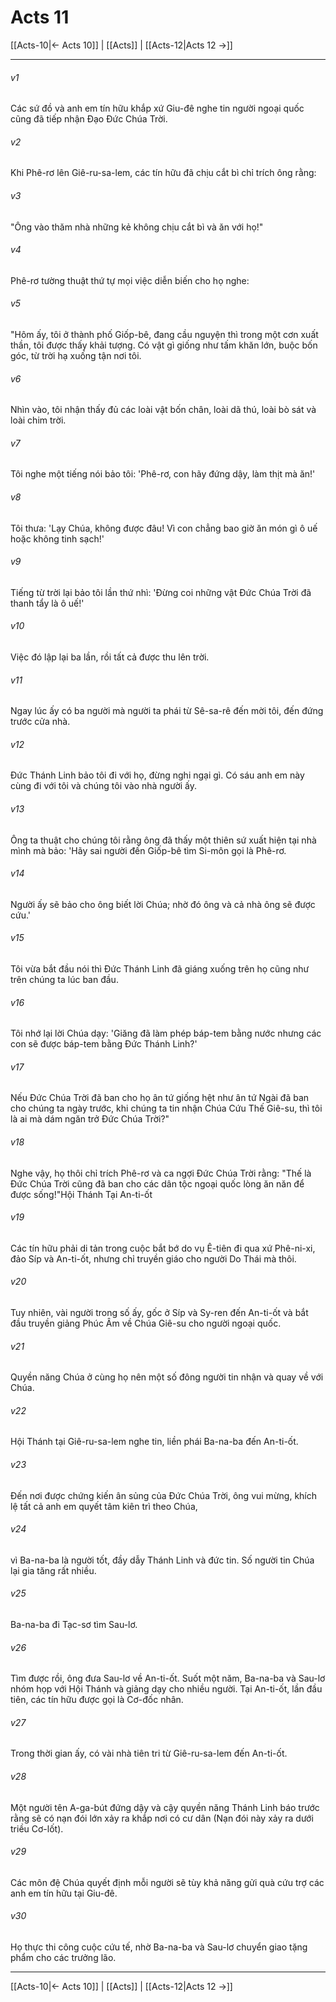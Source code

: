 # Acts 11

[[Acts-10|← Acts 10]] | [[Acts]] | [[Acts-12|Acts 12 →]]
***



###### v1 
Các sứ đồ và anh em tín hữu khắp xứ Giu-đê nghe tin người ngoại quốc cũng đã tiếp nhận Đạo Đức Chúa Trời. 

###### v2 
Khi Phê-rơ lên Giê-ru-sa-lem, các tín hữu đã chịu cắt bì chỉ trích ông rằng: 

###### v3 
"Ông vào thăm nhà những kẻ không chịu cắt bì và ăn với họ!" 

###### v4 
Phê-rơ tường thuật thứ tự mọi việc diễn biến cho họ nghe: 

###### v5 
"Hôm ấy, tôi ở thành phố Giốp-bê, đang cầu nguyện thì trong một cơn xuất thần, tôi được thấy khải tượng. Có vật gì giống như tấm khăn lớn, buộc bốn góc, từ trời hạ xuống tận nơi tôi. 

###### v6 
Nhìn vào, tôi nhận thấy đủ các loài vật bốn chân, loài dã thú, loài bò sát và loài chim trời. 

###### v7 
Tôi nghe một tiếng nói bảo tôi: 'Phê-rơ, con hãy đứng dậy, làm thịt mà ăn!' 

###### v8 
Tôi thưa: 'Lạy Chúa, không được đâu! Vì con chẳng bao giờ ăn món gì ô uế hoặc không tinh sạch!' 

###### v9 
Tiếng từ trời lại bảo tôi lần thứ nhì: 'Đừng coi những vật Đức Chúa Trời đã thanh tẩy là ô uế!' 

###### v10 
Việc đó lập lại ba lần, rồi tất cả được thu lên trời. 

###### v11 
Ngay lúc ấy có ba người mà người ta phái từ Sê-sa-rê đến mời tôi, đến đứng trước cửa nhà. 

###### v12 
Đức Thánh Linh bảo tôi đi với họ, đừng nghi ngại gì. Có sáu anh em này cùng đi với tôi và chúng tôi vào nhà người ấy. 

###### v13 
Ông ta thuật cho chúng tôi rằng ông đã thấy một thiên sứ xuất hiện tại nhà mình mà bảo: 'Hãy sai người đến Giốp-bê tìm Si-môn gọi là Phê-rơ. 

###### v14 
Người ấy sẽ bảo cho ông biết lời Chúa; nhờ đó ông và cả nhà ông sẽ được cứu.' 

###### v15 
Tôi vừa bắt đầu nói thì Đức Thánh Linh đã giáng xuống trên họ cũng như trên chúng ta lúc ban đầu. 

###### v16 
Tôi nhớ lại lời Chúa dạy: 'Giăng đã làm phép báp-tem bằng nước nhưng các con sẽ được báp-tem bằng Đức Thánh Linh?' 

###### v17 
Nếu Đức Chúa Trời đã ban cho họ ân tứ giống hệt như ân tứ Ngài đã ban cho chúng ta ngày trước, khi chúng ta tin nhận Chúa Cứu Thế Giê-su, thì tôi là ai mà dám ngăn trở Đức Chúa Trời?" 

###### v18 
Nghe vậy, họ thôi chỉ trích Phê-rơ và ca ngợi Đức Chúa Trời rằng: "Thế là Đức Chúa Trời cũng đã ban cho các dân tộc ngoại quốc lòng ăn năn để được sống!"Hội Thánh Tại An-ti-ốt 

###### v19 
Các tín hữu phải di tản trong cuộc bắt bớ do vụ Ê-tiên đi qua xứ Phê-ni-xi, đảo Síp và An-ti-ốt, nhưng chỉ truyền giáo cho người Do Thái mà thôi. 

###### v20 
Tuy nhiên, vài người trong số ấy, gốc ở Síp và Sy-ren đến An-ti-ốt và bắt đầu truyền giảng Phúc Âm về Chúa Giê-su cho người ngoại quốc. 

###### v21 
Quyền năng Chúa ở cùng họ nên một số đông người tin nhận và quay về với Chúa. 

###### v22 
Hội Thánh tại Giê-ru-sa-lem nghe tin, liền phái Ba-na-ba đến An-ti-ốt. 

###### v23 
Đến nơi được chứng kiến ân sủng của Đức Chúa Trời, ông vui mừng, khích lệ tất cả anh em quyết tâm kiên trì theo Chúa, 

###### v24 
vì Ba-na-ba là người tốt, đầy dẫy Thánh Linh và đức tin. Số người tin Chúa lại gia tăng rất nhiều. 

###### v25 
Ba-na-ba đi Tạc-sơ tìm Sau-lơ. 

###### v26 
Tìm được rồi, ông đưa Sau-lơ về An-ti-ốt. Suốt một năm, Ba-na-ba và Sau-lơ nhóm họp với Hội Thánh và giảng dạy cho nhiều người. Tại An-ti-ốt, lần đầu tiên, các tín hữu được gọi là Cơ-đốc nhân. 

###### v27 
Trong thời gian ấy, có vài nhà tiên tri từ Giê-ru-sa-lem đến An-ti-ốt. 

###### v28 
Một người tên A-ga-bút đứng dậy và cậy quyền năng Thánh Linh báo trước rằng sẽ có nạn đói lớn xảy ra khắp nơi có cư dân (Nạn đói này xảy ra dưới triều Cơ-lốt). 

###### v29 
Các môn đệ Chúa quyết định mỗi người sẽ tùy khả năng gửi quà cứu trợ các anh em tín hữu tại Giu-đê. 

###### v30 
Họ thực thi công cuộc cứu tế, nhờ Ba-na-ba và Sau-lơ chuyển giao tặng phẩm cho các trưởng lão.

***
[[Acts-10|← Acts 10]] | [[Acts]] | [[Acts-12|Acts 12 →]]
